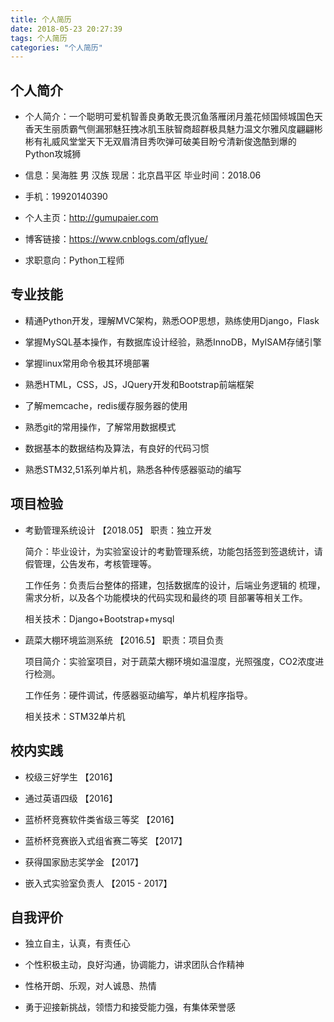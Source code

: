 ```yaml
---
title: 个人简历
date: 2018-05-23 20:27:39
tags: 个人简历
categories: "个人简历"
---
```

## 个人简介
* 个人简介：一个聪明可爱机智善良勇敢无畏沉鱼落雁闭月羞花倾国倾城国色天香天生丽质霸气侧漏邪魅狂拽冰肌玉肤智商超群极具魅力温文尔雅风度翩翩彬彬有礼威风堂堂天下无双眉清目秀吹弹可破美目盼兮清新俊逸酷到爆的Python攻城狮
<!--more-->
* 信息：吴海胜 男 汉族 现居：北京昌平区 毕业时间：2018.06

* 手机：19920140390

* 个人主页：http://gumupaier.com

* 博客链接：https://www.cnblogs.com/qflyue/

* 求职意向：Python工程师

## 专业技能
* 精通Python开发，理解MVC架构，熟悉OOP思想，熟练使用Django，Flask

* 掌握MySQL基本操作，有数据库设计经验，熟悉InnoDB，MyISAM存储引擎

* 掌握linux常用命令极其环境部署

* 熟悉HTML，CSS，JS，JQuery开发和Bootstrap前端框架

* 了解memcache，redis缓存服务器的使用

* 熟悉git的常用操作，了解常用数据模式

* 数据基本的数据结构及算法，有良好的代码习惯

* 熟悉STM32,51系列单片机，熟悉各种传感器驱动的编写

## 项目检验
* 考勤管理系统设计 【2018.05】 职责：独立开发

    简介：毕业设计，为实验室设计的考勤管理系统，功能包括签到签退统计，请假管理，公告发布，考核管理等。
    
    工作任务：负责后台整体的搭建，包括数据库的设计，后端业务逻辑的   梳理，需求分析，以及各个功能模块的代码实现和最终的项 目部署等相关工作。
    
    相关技术：Django+Bootstrap+mysql
    
* 蔬菜大棚环境监测系统 【2016.5】 职责：项目负责

    项目简介：实验室项目，对于蔬菜大棚环境如温湿度，光照强度，CO2浓度进行检测。
    
	工作任务：硬件调试，传感器驱动编写，单片机程序指导。
	
	相关技术：STM32单片机  
	
## 校内实践

   * 校级三好学生	【2016】

   * 通过英语四级	【2016】

   * 蓝桥杯竞赛软件类省级三等奖	【2016】

   * 蓝桥杯竞赛嵌入式组省赛二等奖	【2017】

   * 获得国家励志奖学金	【2017】

   * 嵌入式实验室负责人	【2015 - 2017】

## 自我评价	
   * 独立自主，认真，有责任心

   * 个性积极主动，良好沟通，协调能力，讲求团队合作精神

   * 性格开朗、乐观，对人诚恳、热情

   * 勇于迎接新挑战，领悟力和接受能力强，有集体荣誉感
